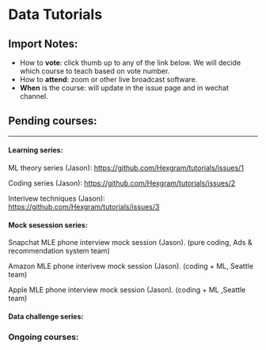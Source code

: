 # Data Tutorials

## Import Notes:

* How to **vote**: click thumb up to any of the link below. We will decide which course to teach based on vote number.
* How to **attend**: zoom or other live broadcast software.
* **When** is the course: will update in the issue page and in wechat channel.

## Pending courses:
--------
#### Learning series:

ML theory series (Jason): https://github.com/Hexgram/tutorials/issues/1

Coding series (Jason): https://github.com/Hexgram/tutorials/issues/2

Interivew techniques (Jason): https://github.com/Hexgram/tutorials/issues/3

#### Mock sesession series:

Snapchat MLE phone interview mock session (Jason). (pure coding, Ads & recommendation system team)

Amazon MLE phone interivew mock session (Jason). (coding + ML, Seattle team)

Apple MLE phone interview mock session (Jason). (coding + ML ,Seattle team)

#### Data challenge series:



### Ongoing courses:

